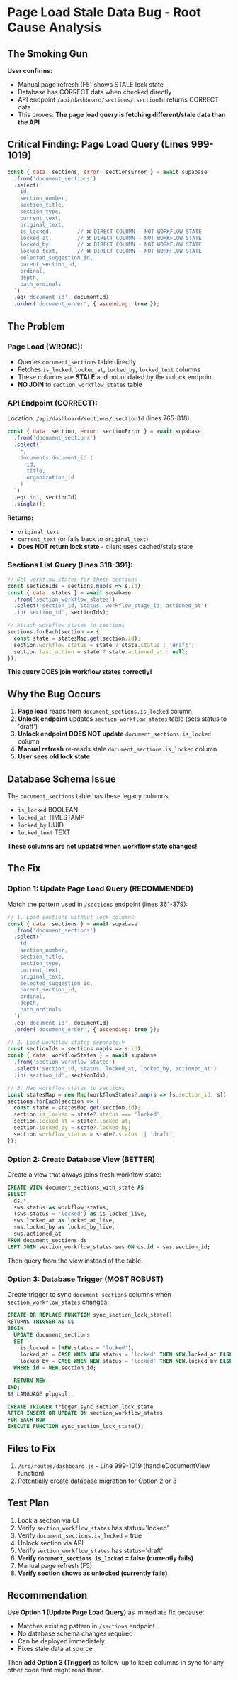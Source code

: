 # Page Load Stale Data Bug - Root Cause Analysis

## The Smoking Gun

**User confirms:**
- Manual page refresh (F5) shows STALE lock state
- Database has CORRECT data when checked directly
- API endpoint `/api/dashboard/sections/:sectionId` returns CORRECT data
- This proves: **The page load query is fetching different/stale data than the API**

## Critical Finding: Page Load Query (Lines 999-1019)

```javascript
const { data: sections, error: sectionsError } = await supabase
  .from('document_sections')
  .select(`
    id,
    section_number,
    section_title,
    section_type,
    current_text,
    original_text,
    is_locked,        // ❌ DIRECT COLUMN - NOT WORKFLOW STATE
    locked_at,        // ❌ DIRECT COLUMN - NOT WORKFLOW STATE
    locked_by,        // ❌ DIRECT COLUMN - NOT WORKFLOW STATE
    locked_text,      // ❌ DIRECT COLUMN - NOT WORKFLOW STATE
    selected_suggestion_id,
    parent_section_id,
    ordinal,
    depth,
    path_ordinals
  `)
  .eq('document_id', documentId)
  .order('document_order', { ascending: true });
```

## The Problem

### Page Load (WRONG):
- Queries `document_sections` table directly
- Fetches `is_locked`, `locked_at`, `locked_by`, `locked_text` columns
- These columns are **STALE** and not updated by the unlock endpoint
- **NO JOIN** to `section_workflow_states` table

### API Endpoint (CORRECT):
Location: `/api/dashboard/sections/:sectionId` (lines 765-818)
```javascript
const { data: section, error: sectionError } = await supabase
  .from('document_sections')
  .select(`
    *,
    documents:document_id (
      id,
      title,
      organization_id
    )
  `)
  .eq('id', sectionId)
  .single();
```

**Returns:**
- `original_text`
- `current_text` (or falls back to `original_text`)
- **Does NOT return lock state** - client uses cached/stale state

### Sections List Query (lines 318-391):
```javascript
// Get workflow states for these sections
const sectionIds = sections.map(s => s.id);
const { data: states } = await supabase
  .from('section_workflow_states')
  .select('section_id, status, workflow_stage_id, actioned_at')
  .in('section_id', sectionIds);

// Attach workflow states to sections
sections.forEach(section => {
  const state = statesMap.get(section.id);
  section.workflow_status = state ? state.status : 'draft';
  section.last_action = state ? state.actioned_at : null;
});
```

**This query DOES join workflow states correctly!**

## Why the Bug Occurs

1. **Page load** reads from `document_sections.is_locked` column
2. **Unlock endpoint** updates `section_workflow_states` table (sets status to 'draft')
3. **Unlock endpoint DOES NOT update** `document_sections.is_locked` column
4. **Manual refresh** re-reads stale `document_sections.is_locked` column
5. **User sees old lock state**

## Database Schema Issue

The `document_sections` table has these legacy columns:
- `is_locked` BOOLEAN
- `locked_at` TIMESTAMP
- `locked_by` UUID
- `locked_text` TEXT

**These columns are not updated when workflow state changes!**

## The Fix

### Option 1: Update Page Load Query (RECOMMENDED)
Match the pattern used in `/sections` endpoint (lines 361-379):

```javascript
// 1. Load sections without lock columns
const { data: sections } = await supabase
  .from('document_sections')
  .select(`
    id,
    section_number,
    section_title,
    section_type,
    current_text,
    original_text,
    selected_suggestion_id,
    parent_section_id,
    ordinal,
    depth,
    path_ordinals
  `)
  .eq('document_id', documentId)
  .order('document_order', { ascending: true });

// 2. Load workflow states separately
const sectionIds = sections.map(s => s.id);
const { data: workflowStates } = await supabase
  .from('section_workflow_states')
  .select('section_id, status, locked_at, locked_by, actioned_at')
  .in('section_id', sectionIds);

// 3. Map workflow states to sections
const statesMap = new Map(workflowStates?.map(s => [s.section_id, s]) || []);
sections.forEach(section => {
  const state = statesMap.get(section.id);
  section.is_locked = state?.status === 'locked';
  section.locked_at = state?.locked_at;
  section.locked_by = state?.locked_by;
  section.workflow_status = state?.status || 'draft';
});
```

### Option 2: Create Database View (BETTER)
Create a view that always joins fresh workflow state:

```sql
CREATE VIEW document_sections_with_state AS
SELECT
  ds.*,
  sws.status as workflow_status,
  (sws.status = 'locked') as is_locked_live,
  sws.locked_at as locked_at_live,
  sws.locked_by as locked_by_live,
  sws.actioned_at
FROM document_sections ds
LEFT JOIN section_workflow_states sws ON ds.id = sws.section_id;
```

Then query from the view instead of the table.

### Option 3: Database Trigger (MOST ROBUST)
Create trigger to sync `document_sections` columns when `section_workflow_states` changes:

```sql
CREATE OR REPLACE FUNCTION sync_section_lock_state()
RETURNS TRIGGER AS $$
BEGIN
  UPDATE document_sections
  SET
    is_locked = (NEW.status = 'locked'),
    locked_at = CASE WHEN NEW.status = 'locked' THEN NEW.locked_at ELSE NULL END,
    locked_by = CASE WHEN NEW.status = 'locked' THEN NEW.locked_by ELSE NULL END
  WHERE id = NEW.section_id;

  RETURN NEW;
END;
$$ LANGUAGE plpgsql;

CREATE TRIGGER trigger_sync_section_lock_state
AFTER INSERT OR UPDATE ON section_workflow_states
FOR EACH ROW
EXECUTE FUNCTION sync_section_lock_state();
```

## Files to Fix

1. `/src/routes/dashboard.js` - Line 999-1019 (handleDocumentView function)
2. Potentially create database migration for Option 2 or 3

## Test Plan

1. Lock a section via UI
2. Verify `section_workflow_states` has status='locked'
3. Verify `document_sections.is_locked` = true
4. Unlock section via API
5. Verify `section_workflow_states` has status='draft'
6. **Verify `document_sections.is_locked` = false (currently fails)**
7. Manual page refresh (F5)
8. **Verify section shows as unlocked (currently fails)**

## Recommendation

**Use Option 1 (Update Page Load Query)** as immediate fix because:
- Matches existing pattern in `/sections` endpoint
- No database schema changes required
- Can be deployed immediately
- Fixes stale data at source

Then **add Option 3 (Trigger)** as follow-up to keep columns in sync for any other code that might read them.
